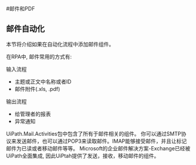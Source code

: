 #邮件和PDF

## 邮件自动化

本节将介绍如果在自动化流程中添加邮件组件。

在RPA中, 邮件常用的方式有:

输入流程
* 主题或正文中名称或者ID
* 邮件附件(.xls, .pdf)

输出流程
* 给管理者的报表
* 异常通知

UiPath.Mail.Activities包中包含了所有于邮件相关的组件。
你可以通过SMTP协议来发送邮件，也可以通过POP3来读取邮件。IMAP能够接受邮件，并且让标记邮件为已读或者移动邮件等等。
Microsoft的企业邮件解决方案-Exchange已经被UiPath全面集成, 因此UiPtah提供了发送，接收，移动邮件的组件。

